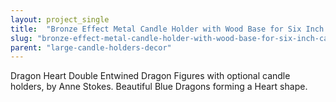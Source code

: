 ```yaml
---
layout: project_single
title:  "Bronze Effect Metal Candle Holder with Wood Base for Six Inch Candle"
slug: "bronze-effect-metal-candle-holder-with-wood-base-for-six-inch-candle"
parent: "large-candle-holders-decor"
---
```

Dragon Heart Double Entwined Dragon Figures with optional candle holders, by Anne Stokes. Beautiful Blue Dragons forming a Heart shape.